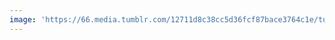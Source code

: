 ```yaml
---
image: 'https://66.media.tumblr.com/12711d8c38cc5d36fcf87bace3764c1e/tumblr_njo0lsPM5g1tbdx3so1_1280.jpg'
---
```

